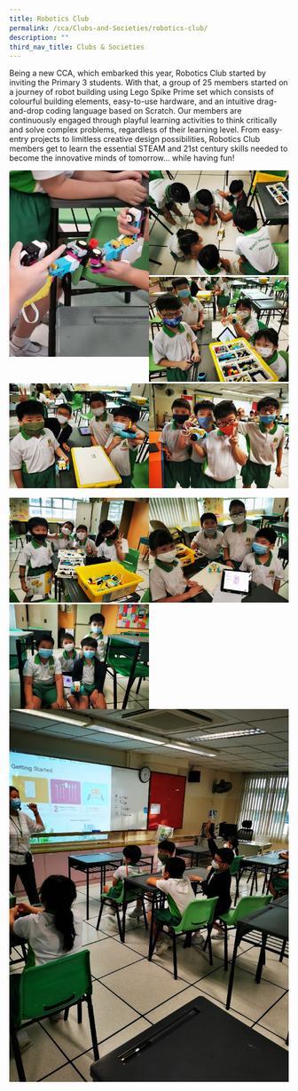```yaml
---
title: Robotics Club
permalink: /cca/Clubs-and-Societies/robotics-club/
description: ""
third_nav_title: Clubs & Societies
---
```




Being a new CCA, which embarked this year, Robotics Club started by inviting the Primary 3 students. With that, a group of 25 members started on a journey of robot building using Lego Spike Prime set which consists of colourful building elements, easy-to-use hardware, and an intuitive drag-and-drop coding language based on Scratch. Our members are continuously engaged through playful learning activities to think critically and solve complex problems, regardless of their learning level. From easy-entry projects to limitless creative design possibilities, Robotics Club members get to learn the essential STEAM and 21st century skills needed to become the innovative minds of tomorrow... while having fun!

<img src="/images/1%20(1).jpg" 
     style="width:50%;float:left">
<img src="/images/2%20(2).jpg" 
     style="width:50%">
		 <img src="/images/3%20(1).jpg" 
     style="width:50%">
<img src="/images/4%20(1).jpg" 
     style="width:50%;float:left">
		 <img src="/images/5%20(2).jpg" 
     style="width:50%">
		 
<img src="/images/robot6.jpg" 
     style="width:50%;float:left"><img src="/images/robot7.jpg" 
     style="width:50%">
<img src="/images/robot8.jpg" 
     style="width:50%;float:left">![](/images/9%20(1).jpg)
